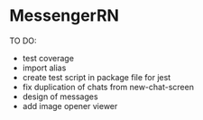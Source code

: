 # MessengerRN

TO DO:

- test coverage
- import alias
- create test script in package file for jest
- fix duplication of chats from new-chat-screen
- design of messages
- add image opener viewer
